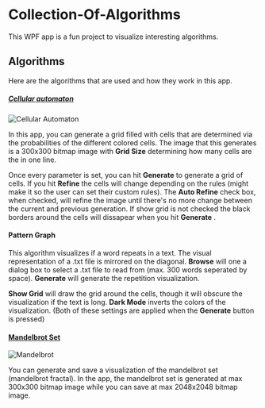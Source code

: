 # Collection-Of-Algorithms
This WPF app is a fun project to visualize interesting algorithms.

## Algorithms
Here are the algorithms that are used and how they work in this app.

##### [Cellular automaton](https://en.wikipedia.org/wiki/Cellular_automaton)
![Cellular Automaton](https://i.imgur.com/NbbCUsy.png)

In this app, you can generate a grid filled with cells that are determined via the probabilities of the different colored cells. The image that this generates is a 300x300 bitmap image with **Grid Size** determining how many cells are the in one line. 

Once every parameter is set, you can hit **Generate** to generate a grid of cells.
If you hit **Refine** the cells will change depending on the rules (might make it so the user can set their custom rules).
The **Auto Refine** check box, when checked, will refine the image until there's no more change between the current and previous generation.
If show grid is not checked the black borders around the cells will dissapear when you hit **Generate** .

#### Pattern Graph

This algorithm visualizes if a word repeats in a text. The visual representation of a .txt file is mirrored on the diagonal.
**Browse** will one a dialog box to select a .txt file to read from (max. 300 words seperated by space).
**Generate** will generate the repetition visualization.

**Show Grid** will draw the grid around the cells, though it will obscure the visualization if the text is long.
**Dark Mode** inverts the colors of the visualization.
(Both of these settings are applied when the **Generate** button is pressed)

#### [Mandelbrot Set](https://en.wikipedia.org/wiki/Mandelbrot_set)

![Mandelbrot](https://i.imgur.com/8N5TwEE.png)

You can generate and save a visualization of the mandelbrot set (mandelbrot fractal). In the app, the mandelbrot set is generated at max 300x300 bitmap image while you can save at max 2048x2048 bitmap image. 

